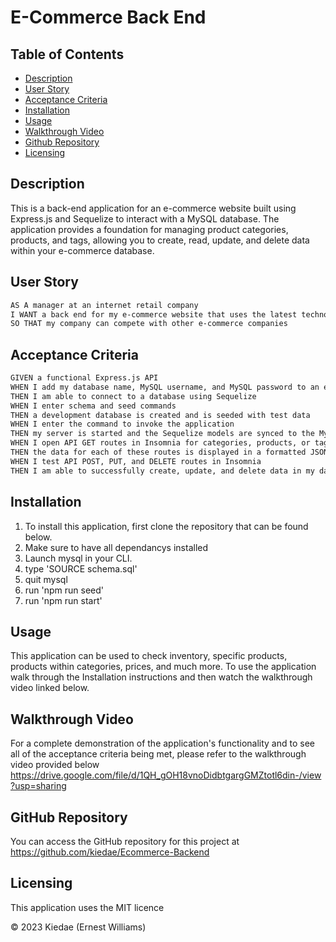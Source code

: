 # E-Commerce Back End

## Table of Contents
- [Description](#description)
- [User Story](#user-story)
- [Acceptance Criteria](#acceptance-criteria)
- [Installation](#installation)
- [Usage](#usage)
- [Walkthrough Video](#walkthrough-video)
- [Github Repository](#github-repository)
- [Licensing](#licensing)


## Description
This is a back-end application for an e-commerce website built using Express.js and Sequelize to interact with a MySQL database. The application provides a foundation for managing product categories, products, and tags, allowing you to create, read, update, and delete data within your e-commerce database.

## User Story
```md
AS A manager at an internet retail company
I WANT a back end for my e-commerce website that uses the latest technologies
SO THAT my company can compete with other e-commerce companies
```

## Acceptance Criteria
```md
GIVEN a functional Express.js API
WHEN I add my database name, MySQL username, and MySQL password to an environment variable file
THEN I am able to connect to a database using Sequelize
WHEN I enter schema and seed commands
THEN a development database is created and is seeded with test data
WHEN I enter the command to invoke the application
THEN my server is started and the Sequelize models are synced to the MySQL database
WHEN I open API GET routes in Insomnia for categories, products, or tags
THEN the data for each of these routes is displayed in a formatted JSON
WHEN I test API POST, PUT, and DELETE routes in Insomnia
THEN I am able to successfully create, update, and delete data in my database
```


## Installation
1. To install this application, first clone the repository that can be found below. 
2. Make sure to have all dependancys installed
3. Launch mysql in your CLI.
4. type 'SOURCE schema.sql'
5. quit mysql
6. run 'npm run seed'
7. run 'npm run start'

## Usage
This application can be used to check inventory, specific products, products within categories, prices, and much more. To use the application walk through the Installation instructions and then watch the walkthrough video linked below.

## Walkthrough Video
For a complete demonstration of the application's functionality and to see all of the acceptance criteria being met, please refer to the walkthrough video provided below
https://drive.google.com/file/d/1QH_gOH18vnoDidbtgargGMZtotl6din-/view?usp=sharing


## GitHub Repository
You can access the GitHub repository for this project at https://github.com/kiedae/Ecommerce-Backend

## Licensing
This application uses the MIT licence

© 2023 Kiedae (Ernest Williams)